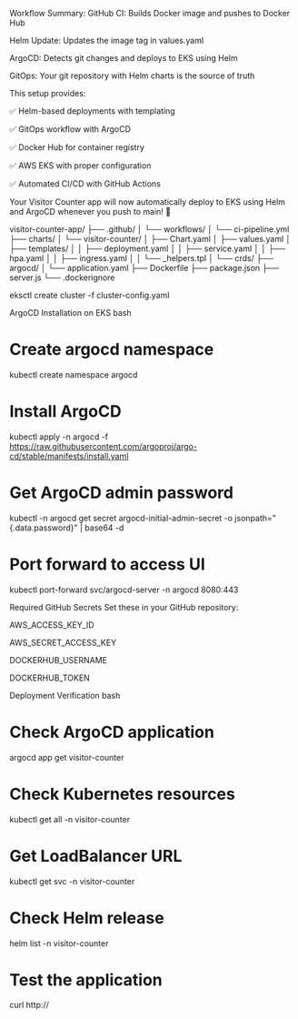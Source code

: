 Workflow Summary:
GitHub CI: Builds Docker image and pushes to Docker Hub

Helm Update: Updates the image tag in values.yaml

ArgoCD: Detects git changes and deploys to EKS using Helm

GitOps: Your git repository with Helm charts is the source of truth

This setup provides:

✅ Helm-based deployments with templating

✅ GitOps workflow with ArgoCD

✅ Docker Hub for container registry

✅ AWS EKS with proper configuration

✅ Automated CI/CD with GitHub Actions

Your Visitor Counter app will now automatically deploy to EKS using Helm and ArgoCD whenever you push to main! 🚀


visitor-counter-app/
├── .github/
│   └── workflows/
│       └── ci-pipeline.yml
├── charts/
│   └── visitor-counter/
│       ├── Chart.yaml
│       ├── values.yaml
│       ├── templates/
│       │   ├── deployment.yaml
│       │   ├── service.yaml
│       │   ├── hpa.yaml
│       │   ├── ingress.yaml
│       │   └── _helpers.tpl
│       └── crds/
├── argocd/
│   └── application.yaml
├── Dockerfile
├── package.json
├── server.js
└── .dockerignore


eksctl create cluster -f cluster-config.yaml


ArgoCD Installation on EKS
bash
# Create argocd namespace
kubectl create namespace argocd

# Install ArgoCD
kubectl apply -n argocd -f https://raw.githubusercontent.com/argoproj/argo-cd/stable/manifests/install.yaml

# Get ArgoCD admin password
kubectl -n argocd get secret argocd-initial-admin-secret -o jsonpath="{.data.password}" | base64 -d

# Port forward to access UI
kubectl port-forward svc/argocd-server -n argocd 8080:443

Required GitHub Secrets
Set these in your GitHub repository:

AWS_ACCESS_KEY_ID

AWS_SECRET_ACCESS_KEY

DOCKERHUB_USERNAME

DOCKERHUB_TOKEN


Deployment Verification
bash
# Check ArgoCD application
argocd app get visitor-counter

# Check Kubernetes resources
kubectl get all -n visitor-counter

# Get LoadBalancer URL
kubectl get svc -n visitor-counter

# Check Helm release
helm list -n visitor-counter

# Test the application
curl http://<loadbalancer-ip>

